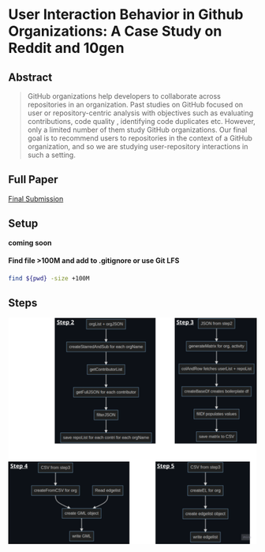 # User Interaction Behavior in Github Organizations: A Case Study on Reddit and 10gen
## Abstract
> GitHub organizations help developers to collaborate across repositories in an organization. Past studies on GitHub focused on user or repository-centric analysis with objectives such as evaluating contributions, code quality , identifying code duplicates  etc. However, only a limited number of them study GitHub organizations. Our final goal is to recommend users to repositories in the context of a GitHub organization, and so we are studying user-repository interactions in such a setting.
## Full Paper
[Final Submission](siamns'22_finalSubmission.pdf)
## Setup 
**coming soon**
#### Find file >100M and add to .gitignore or use Git LFS
```bash
find ${pwd} -size +100M
```
## Steps
![](extra/media/20220906015156.png)  